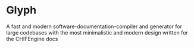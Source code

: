 # Glyph
A fast and modern software-documentation-compiler and generator for large codebases with the most minimalistic and modern design written for the CHIFEngine docs
